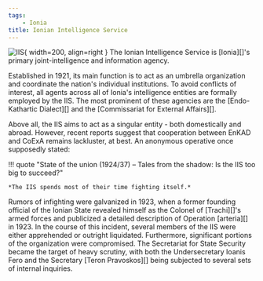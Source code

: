 ```yaml
---
tags:
    - Ionia
title: Ionian Intelligence Service
---
```


![IIS](../assets/organizations/IIS.png){ width=200, align=right }
The Ionian Intelligence Service is [Ionia][]'s primary joint-intelligence and information agency.

Established in 1921, its main function is to act as an umbrella organization and coordinate the nation's individual institutions. To avoid conflicts of interest, all agents across all of Ionia's intelligence entities are formally employed by the IIS. The most prominent of these agencies are the [Endo-Kathartic Dialect][] and the [Commissariat for External Affairs][].

Above all, the IIS aims to act as a singular entity - both domestically and abroad. However, recent reports suggest that cooperation between EnKAD and CoExA remains lackluster, at best. An anonymous operative once supposedly stated: 

!!! quote "State of the union (1924/37) – Tales from the shadow: Is the IIS too big to succeed?"

    *The IIS spends most of their time fighting itself.*

Rumors of infighting were galvanized in 1923, when a former founding official of the Ionian State revealed himself as the Colonel of [Trachi][]'s armed forces and publicized a detailed description of Operation [arteria][] in 1923. In the course of this incident, several members of the IIS were either apprehended or outright liquidated. Furthermore, significant portions of the organization were compromised. The Secretariat for State Security became the target of heavy scrutiny, with both the Undersecretary Ioanis Fero and the Secretary [Teron Pravoskos][] being subjected to several sets of internal inquiries.

